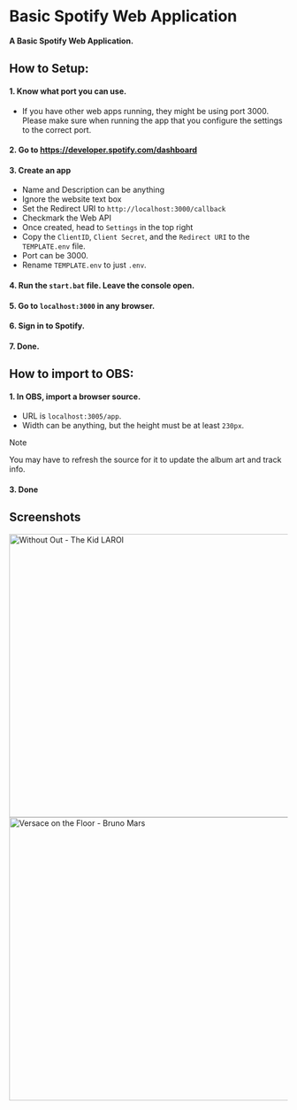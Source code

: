 <!-- Title and Description -->
# Basic Spotify Web Application
**A Basic Spotify Web Application.**
<!-- How to Setup -->
## How to Setup:
#### 1. Know what port you can use.
- If you have other web apps running, they might be using port 3000. Please make sure when running the app that you configure the settings to the correct port.
#### 2. Go to https://developer.spotify.com/dashboard
#### 3. Create an app
- Name and Description can be anything
- Ignore the website text box
- Set the Redirect URI to `http://localhost:3000/callback`
- Checkmark the Web API
- Once created, head to `Settings` in the top right
- Copy the `ClientID`, `Client Secret`, and the `Redirect URI` to the `TEMPLATE.env` file.
- Port can be 3000.
- Rename `TEMPLATE.env` to just `.env`.
#### 4. Run the `start.bat` file. Leave the console open.
#### 5. Go to `localhost:3000` in any browser.
#### 6. Sign in to Spotify.
#### 7. Done.
<!-- How to import to OBS -->
## How to import to OBS:
#### 1. In OBS, import a browser source.
- URL is `localhost:3005/app`.
- Width can be anything, but the height must be at least `230px`.
> [!NOTE]
> You may have to refresh the source for it to update the album art and track info.
#### 3. Done
## Screenshots
<img alt="Without Out - The Kid LAROI" src="./screenshots/example1.png" width="512px">
<img alt="Versace on the Floor - Bruno Mars" src="./screenshots/example2.png" width="512px">
